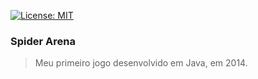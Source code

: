 [![License: MIT](https://img.shields.io/badge/License-MIT-yellow.svg)](https://opensource.org/licenses/MIT)

### Spider Arena
> Meu primeiro jogo desenvolvido em Java, em 2014.